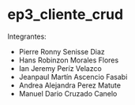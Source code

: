 # ep3_cliente_crud

Integrantes:
- Pierre Ronny Senisse Diaz
- Hans Robinzon Morales Flores
- Ian Jeremy Períz Velazco
- Jeanpaul Martín Ascencio Fasabi
- Andrea Alejandra Perez Matute
- Manuel Dario Cruzado Canelo
